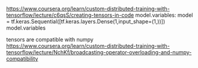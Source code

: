 https://www.coursera.org/learn/custom-distributed-training-with-tensorflow/lecture/c6qsS/creating-tensors-in-code
model.variables:
model = tf.keras.Sequential([tf.keras.layers.Dense(1,input_shape=(1,))])
model.variables

tensors are compatible with numpy
https://www.coursera.org/learn/custom-distributed-training-with-tensorflow/lecture/NchKf/broadcasting-operator-overloading-and-numpy-compatibility
